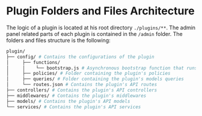 # Plugin Folders and Files Architecture

The logic of a plugin is located at his root directory `./plugins/**`. The admin panel related parts of each plugin is contained in the `/admin` folder.
The folders and files structure is the following:

<!-- ```
/plugin
└─── admin // Contains the plugin's front-end
|     └─── src // Source code directory
|          └─── index.js // Entry point of the plugin
|          └─── pluginId.js // Name of the plugin
|          └─── lifecycles.js // File in which the plugin sets the hooks to be ran in another plugin.
|          |
|          └─── components // Contains the list of React components used by the plugin
|          └─── containers
|          |    └─── App // Container used by every others containers
|          |    └─── Initializer // This container is required, it is used to executed logic right after the plugin is mounted.
|          |    └─── HomePage
|          |         └─── action.js // List of Redux actions used by the current container
|          |         └─── constants.js // List of actions constants
|          |         └─── index.js // React component of the current container
|          |         └─── reducer.js // Redux reducer used by the current container
|          |         └─── sagas.js // List of sagas functions
|          |         └─── selectors.js // List of selectors
|          |         └─── styles.scss // Style of the current container
|          |
|          └─── translations // Contains the translations to make the plugin internationalized
|               └─── en.json
|               └─── index.js // File that exports all the plugin's translations.
|               └─── fr.json
└─── config // Contains the configurations of the plugin
|     └─── functions
|     |    └─── bootstrap.js // Asynchronous bootstrap function that runs before the app gets started
|     └─── policies // Folder containing the plugin's policies
|     └─── queries // Folder containing the plugin's models queries
|     └─── routes.json // Contains the plugin's API routes
└─── controllers // Contains the plugin's API controllers
└─── middlewares // Contains the plugin's middlewares
└─── models // Contains the plugin's API models
└─── services // Contains the plugin's API services
``` -->

```bash
plugin/
├── config/ # Contains the configurations of the plugin
│     ├── functions/
│     │    └── bootstrap.js # Asynchronous bootstrap function that runs before the app gets started
│     ├── policies/ # Folder containing the plugin's policies
│     ├── queries/ # Folder containing the plugin's models queries
│     └── routes.json # Contains the plugin's API routes
├── controllers/ # Contains the plugin's API controllers
├── middlewares/ # Contains the plugin's middlewares
├── models/ # Contains the plugin's API models
└── services/ # Contains the plugin's API services
```
